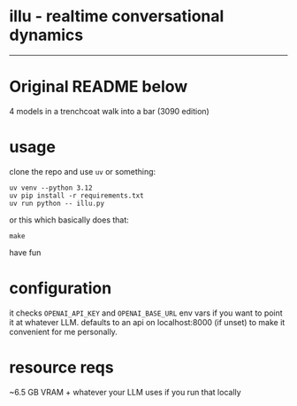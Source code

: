 # illu - realtime conversational dynamics

---

# Original README below

4 models in a trenchcoat walk into a bar (3090 edition)

# usage

clone the repo and use `uv` or something:

```shell
uv venv --python 3.12
uv pip install -r requirements.txt
uv run python -- illu.py
```

or this which basically does that:

```shell
make
```

have fun

# configuration

it checks `OPENAI_API_KEY` and `OPENAI_BASE_URL` env vars if you want to point it at whatever LLM. defaults to an
api on localhost:8000 (if unset) to make it convenient for me personally.

# resource reqs

~6.5 GB VRAM + whatever your LLM uses if you run that locally
